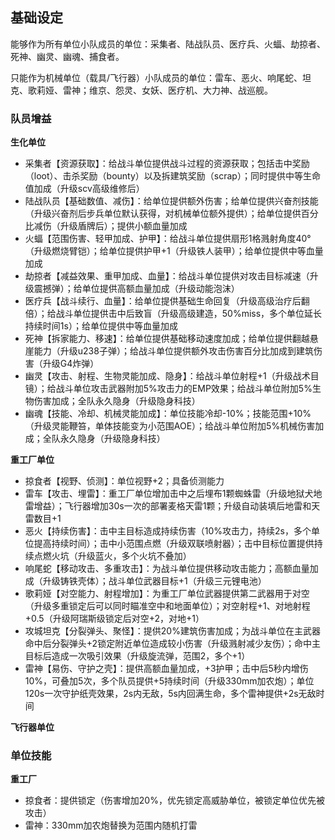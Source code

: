 ## 基础设定

能够作为所有单位小队成员的单位：采集者、陆战队员、医疗兵、火蝠、劫掠者、死神、幽灵、幽魂、捕食者。

只能作为机械单位（载具/飞行器）小队成员的单位：雷车、恶火、响尾蛇、坦克、歌莉娅、雷神；维京、怨灵、女妖、医疗机、大力神、战巡舰。

### 队员增益

**生化单位**

* 采集者【资源获取】：给战斗单位提供战斗过程的资源获取；包括击中奖励（loot）、击杀奖励（bounty）以及拆建筑奖励（scrap）；同时提供中等生命值加成（升级scv高级维修后）
* 陆战队员【基础数值、减伤】：给单位提供额外伤害；给单位提供兴奋剂技能（升级兴奋剂后步兵单位默认获得，对机械单位额外提供）；给单位提供百分比减伤（升级盾牌后）；提供小额血量加成
* 火蝠【范围伤害、轻甲加成、护甲】：给战斗单位提供扇形1格溅射角度40°（升级燃烧臂铠）；给单位提供护甲+1（升级铁人装甲）；给单位提供中等血量加成
* 劫掠者【减益效果、重甲加成、血量】：给战斗单位提供对攻击目标减速（升级震撼弹）；给单位提供高额血量加成（升级动能泡沫）
* 医疗兵【战斗续行、血量】：给单位提供基础生命回复（升级高级治疗后翻倍）；给战斗单位提供击中后致盲（升级高级建造，50%miss，多个单位延长持续时间1s）；给单位提供中等血量加成
* 死神【拆家能力、移速】：给单位提供基础移动速度加成；给单位提供翻越悬崖能力（升级u238子弹）；给战斗单位提供额外攻击伤害百分比加成到建筑伤害（升级G4炸弹）
* 幽灵【攻击、射程、生物灵能加成、隐身】：给战斗单位射程+1（升级战术目镜）；给战斗单位攻击武器附加5%攻击力的EMP效果；给战斗单位附加5%生物伤害加成；全队永久隐身（升级隐身科技）
* 幽魂【技能、冷却、机械灵能加成】：单位技能冷却-10%；技能范围+10%（升级灵能鞭笞，单体技能变为小范围AOE）；给战斗单位附加5%机械伤害加成；全队永久隐身（升级隐身科技）

**重工厂单位**

* 掠食者【视野、侦测】：单位视野+2；具备侦测能力
* 雷车【攻击、埋雷】：重工厂单位增加击中之后埋布1颗蜘蛛雷（升级地狱犬地雷增益）；飞行器增加30s一次的部署麦格天雷1颗；升级自动装填后地雷和天雷数目+1
* 恶火【持续伤害】：击中主目标造成持续伤害（10%攻击力，持续2s，多个单位提高持续时间）；击中小范围点燃（升级双联喷射器）；击中目标位置提供持续点燃火坑（升级蓝火，多个火坑不叠加）
* 响尾蛇【移动攻击、多重攻击】：为战斗单位提供移动攻击能力；高额血量加成（升级铸铁壳体）；战斗单位武器目标+1（升级三元锂电池）
* 歌莉娅【对空能力、射程增加】：为重工厂单位武器提供第二武器用于对空（升级多重锁定后可以同时瞄准空中和地面单位）；对空射程+1、对地射程+0.5（升级阿瑞斯级锁定后对空+2，对地+1）
* 攻城坦克【分裂弹头、聚怪】：提供20%建筑伤害加成；为战斗单位在主武器命中后分裂弹头+2锁定附近单位造成较小伤害（升级溅射减少友伤）；命中主目标后造成一次吸引效果（升级旋流弹，范围2，多个+1）
* 雷神【易伤、守护之壳】：提供高额血量加成，+3护甲；击中后5秒内增伤10%，可叠加5次，多个队员提供+5持续时间（升级330mm加农炮）；单位120s一次守护纸壳效果，2s内无敌，5s内回满生命，多个雷神提供+2s无敌时间

**飞行器单位**



### 单位技能

**重工厂**

* 掠食者：提供锁定（伤害增加20%，优先锁定高威胁单位，被锁定单位优先被攻击）
* 雷神：330mm加农炮替换为范围内随机打雷